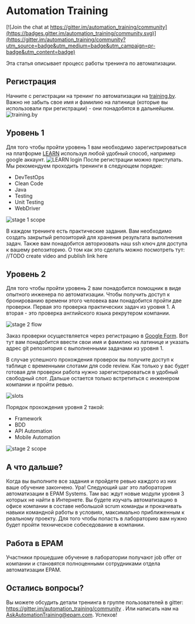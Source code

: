 
Automation Training
=======

[![Join the chat at https://gitter.im/automation_training/community](https://badges.gitter.im/automation_training/community.svg)](https://gitter.im/automation_training/community?utm_source=badge&utm_medium=badge&utm_campaign=pr-badge&utm_content=badge)

Эта статья описывает процесс работы тренинга по автоматизации.

## Регистрация

Начните с регистрации на тренинг по автоматизации на [training.by](www.training.by). Важно не забыть свое имя и фамилию на латинице (которые вы использовали при регистрации) - они понадобятся в дальнейшем. ![training.by](https://raw.githubusercontent.com/vitalliuss/automation-training/develop/pictures/training_by.png)



## Уровень 1

Для того чтобы пройти уровень 1 вам необходимо зарегистрироваться на платформе [LEARN](www.learn.by) используя любой удобный способ, например google аккаунт. 
![LEARN login](https://raw.githubusercontent.com/vitalliuss/automation-training/develop/pictures/LEARN_login.png)
После регистрации можно приступать. Мы рекомендуем проходить тренинги в следующем порядке:
* DevTestOps
* Clean Code
* Java
* Testing
* Unit Testing
* WebDriver

![stage 1 scope](https://raw.githubusercontent.com/vitalliuss/automation-training/develop/pictures/stage_1_scope.png)

В каждом тренинге есть практические задания. Вам необходимо создать закрытый репозиторий для хранения результата выполнения задач. Также вам понадобится авторизовать наш ssh ключ для доступа к вашему репозиторию. О том как это сделать можно посмотреть тут: //TODO create video and publish link here

## Уровень 2

Для того чтобы пройти уровень 2 вам понадобится помощник в виде опытного инженера по автоматизации. Чтобы получить доступ к бронированию времени этого человека вам понадобится пройти две проверки. Первая это проверка практических задач из уровня 1. А вторая - это проверка английского языка рекрутером компании. 

![stage 2 flow](https://raw.githubusercontent.com/vitalliuss/automation-training/develop/pictures/stage_2_apply_flow.png)

Заказ проверки осуществляется через регистрацию в [Google Form](https://goo.gl/forms/bPYs3yARXMiRK0s52). Вот тут вам понадобится ввести свои имя и фамилию на латинице и указать адрес git репозитория с выполненными задачами из уровня 1. 

В случае успешного прохождения проверок вы получите доступ к таблице с временными слотами для code review. Как только у вас будет готовая для проверки работа нужно зарегистрироваться в удобный свободный слот. Дальше остается только встретиться с инженером компании и пройти ревью.

![slots](https://raw.githubusercontent.com/vitalliuss/automation-training/develop/pictures/slots.png)

Порядок прохождения уровня 2 такой:
* Framework
* BDD
* API Automation
* Mobile Automation

![stage 2 scope](https://raw.githubusercontent.com/vitalliuss/automation-training/develop/pictures/stage_2_scope.png)

## А что дальше?

Когда вы выполните все задания и пройдете ревью каждого из них ваше обучение закончено. Ура! Следующий шаг это лаборатория автоматизации в EPAM Systems. Там вас ждут новые модули уровня 3 которых не найти в Интернете. Вы будете изучать автоматизацию в офисе компании в составе небольшой scrum команды и прокачивать навыки командной работы в условиях, максимально приближенным к реальному проекту. Для того чтобы попасть в лабораторию вам нужно будет пройти техническое собеседование в компании.

## Работа в EPAM

Участники прошедшие обучение в лаборатории получают job offer от компании и становятся полноценными сотрудниками отдела автоматизации EPAM.

## Остались вопросы?

Вы можете обсудить детали тренинга в группе пользователей в gitter: https://gitter.im/automation_training/community . Или написать нам на [AskAutomationTraining@epam.com](mailto:AskAutomationTraining@epam.com?Subject=AskAutomationTraining). Успехов! 

